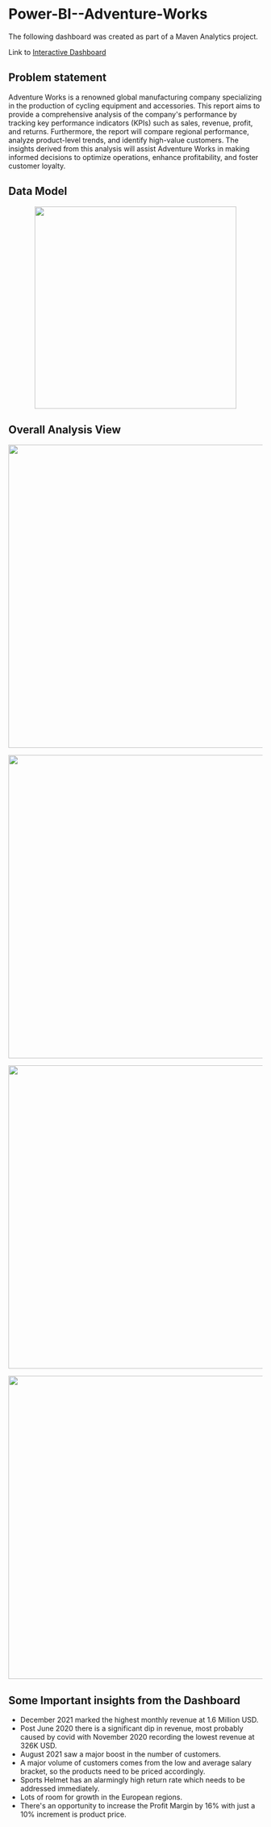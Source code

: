 # Power-BI--Adventure-Works

The following dashboard was created as part of a Maven Analytics project.

Link to [Interactive Dashboard](https://www.novypro.com/project/performance-analysis-and-customer-segmentation-of-adventure-works)

## Problem statement

Adventure Works is a renowned global manufacturing company specializing in the production of cycling equipment and accessories. This report aims to provide a comprehensive analysis of the company's performance by tracking key performance indicators (KPIs) such as sales, revenue, profit, and returns. Furthermore, the report will compare regional performance, analyze product-level trends, and identify high-value customers. The insights derived from this analysis will assist Adventure Works in making informed decisions to optimize operations, enhance profitability, and foster customer loyalty.

## Data Model

<p align="center">
    <img src='https://github.com/ritobrotoghosh/PowerBI-AdventureWorks/blob/main/AW%20Data%20Model.png' height="400">
</p>

## Overall Analysis View

<p align="center">
    <img src='https://github.com/ritobrotoghosh/PowerBI-AdventureWorks/blob/main/AW%20Pt%201.png' width="600">
</p>
<p align="center">
    <img src='https://github.com/ritobrotoghosh/PowerBI-AdventureWorks/blob/main/AW%20Pt%202.png' width="600">
</p>
<p align="center">
    <img src='https://github.com/ritobrotoghosh/PowerBI-AdventureWorks/blob/main/AW%20Pt%203.png' width="600">
</p>
<p align="center">
    <img src='https://github.com/ritobrotoghosh/PowerBI-AdventureWorks/blob/main/AW%20Pt%204.png' width="600">
</p>

## Some Important insights from the Dashboard

- December 2021 marked the highest monthly revenue at 1.6 Million USD.
- Post June 2020 there is a significant dip in revenue, most probably caused by covid with November 2020 recording the lowest revenue at 326K USD.
- August 2021 saw a major boost in the number of customers.
- A major volume of customers comes from the low and average salary bracket, so the products need to be priced accordingly.
- Sports Helmet has an alarmingly high return rate which needs to be addressed immediately.
- Lots of room for growth in the European regions.
- There's an opportunity to increase the Profit Margin by 16% with just a 10% increment is product price.
